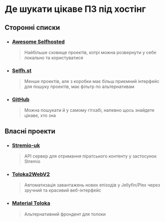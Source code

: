 # Де шукати цікаве ПЗ під хостінг

## Сторонні списки
- ### [**Awesome Selfhosted**](https://github.com/awesome-selfhosted/awesome-selfhosted)
  > Найбільше сховище проектів, котрі можна розвернути у себе локально та користуватися
- ### [**Selfh.st**](https://selfh.st/apps/)
  > Менше проектів, але з коробки має більш приємний інтерфейс для пошуку проектів, має фільтр по альтернативам
- ### [**GitHub**](https://github.com)
  > Можна пошукати й у самому гітхабі, напевно щось знайдете цікаве, хто зна

## Власні проекти

- ### [**Stremio-uk**](https://github.com/CakesTwix/stremio-uk) <Badge type="danger" text="Заброшений" />
  > API сервер для отримання піратського контенту у застосунок Stremio <Badge type="danger" text="Semi Proprietary" />
- ### [**Toloka2WebV2**](https://codeberg.org/CakesTwix/Toloka2WebV2)
  > Автоматизація завантажень нових епізодів у Jellyfin/Plex через зручний та красивий веб-інтерфейс
- ### [**Material Toloka**](https://codeberg.org/CakesTwix/MaterialToloka)
  > Альтернативний фрондент для толоки